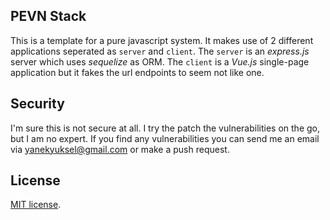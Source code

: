 
## PEVN Stack

This is a template for a pure javascript system. It makes use of 2 different applications seperated as `server` and `client`. The `server` is an _express.js_ server which uses _sequelize_ as ORM. The `client` is a _Vue.js_ single-page application but it fakes the url endpoints to seem not like one.

## Security

I'm sure this is not secure at all. I try the patch the vulnerabilities on the go, but I am no expert. If you find any vulnerabilities you can send me an email via [yanekyuksel@gmail.com](mailto:yanekyuksel@gmail.com) or make a push request.

## License

[MIT license](https://opensource.org/licenses/MIT).